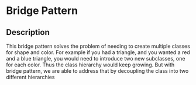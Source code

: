 # Bridge Pattern

## Description

 This bridge pattern solves the problem of needing to create multiple classes for shape and color. For example if you had a triangle, and you wanted a red and a blue triangle, you would need to introduce two new subclasses, one for each color. Thus the class hierarchy would keep growing. But with bridge pattern, we are able to address that by decoupling the class into two different hierarchies

